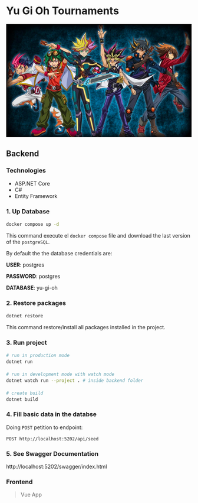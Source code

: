 # Yu Gi Oh Tournaments

![](./documentation/banner.jpg)

## Backend

### Technologies

- ASP.NET Core
- C#
- Entity Framework

### 1. Up Database

```bash
docker compose up -d
```

This command execute el `docker compose` file and download the last version of the `postgreSQL`.

By default the the database credentials are:

**USER**: postgres

**PASSWORD**: postgres

**DATABASE**: yu-gi-oh

### 2. Restore packages

```bash
dotnet restore
```

This command restore/install all packages installed in the project.

### 3. Run project

```bash
# run in production mode
dotnet run

# run in development mode with watch mode
dotnet watch run --project . # inside backend folder

# create build
dotnet build
```

### 4. Fill basic data in the databse

Doing `POST` petition to endpoint:

```http
POST http://localhost:5202/api/seed
```

### 5. See Swagger Documentation

http://localhost:5202/swagger/index.html

### Frontend

> Vue App

